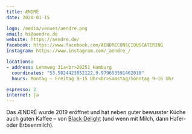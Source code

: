 ```yaml
---
title: ÆNDRÈ
date: 2020-01-15

logo: /media/venues/aendre.png
email: hi@aendre.de
website: https://aendre.de/
facebook: https://www.facebook.com/AENDRECONSCIOUSCATERING
instagram: https://www.instagram.com/_aendre_/

locations:
- address: Lehmweg 31a<br>20251 Hamburg
  coordinates: "53.5824423852122,9.979653591462018"
  hours: Montag – Freitag 9–15 Uhr<br>Samstag/Sonntag 9–16 Uhr

espresso: 2
internet: ja
---
```


Das ÆNDRÈ wurde 2019 eröffnet und hat neben guter bewusster Küche auch guten Kaffee – von [Black Delight](/cafes/black-delight/) (und wenn mit Milch, dann Hafer- oder Erbsenmilch).
